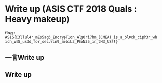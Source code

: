 # Write up (ASIS CTF 2018 Quals : Heavy makeup)

flag : `ASIS{C3llul4r_mEs5ag3_EncrypT1on_Alg0ri7hm_(CMEA)_is_a_blOck_ciph3r_which_w4S_us3d_for_secUrin9_mobiL3_PhoN35_in_tH3_US!!}`

## 一言Write up

## Write up


